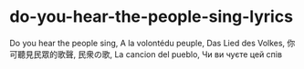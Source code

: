 # do-you-hear-the-people-sing-lyrics
Do you hear the people sing, A la volontédu peuple, Das Lied des Volkes, 你可聽見民眾的歌聲, 民衆の歌, La cancion del pueblo, Чи ви чуєте цей спів
